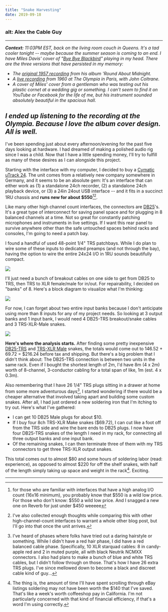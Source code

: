 ```yaml
---
title: "Snake Harvesting"
date: 2019-09-18
---
```


### alt: Alex the Cable Guy

-----
_**Context:** 11:03PM EST, back on the living room couch in Queens.  It's a tad cooler tonight -- maybe because the summer season is coming to an end. I have Miles Davis' cover of "[Bye Bye Blackbird](https://en.wikipedia.org/wiki/Bye_Bye_Blackbird)" playing in my head. There are the three versions that have persisted in my memory:_
- _The [original 1957 recording](https://www.youtube.com/watch?v=KV2lNHfSXBQ) from his album 'Round About Midnight._
- _A [live recording](https://www.youtube.com/watch?v=x6bz-hByzv4) from 1960 at The Olympia in Paris, with John Coltrane._
- _A cover of Miles' cover from a gentleman who was testing out his plastic cornet at a wedding gig or something. I can't seem to find it on YouTube or Facebook for the life of me, but his instrument sounded absolutely beautiful in the spacious hall._

_I ended up listening to the recording at the Olympia. Because I love the album cover design. All is well._  
-----

I've been spending just about every afternoon/evening for the past five days looking at hardware. I had dreamed of making a polished audio rig since I was a child. Now that I have a little spending money, I'll try to fulfill as many of these desires as I can alongside this project.

Starting with the interface with my computer, I decided to buy a [Cymatic uTrack 24](https://cymaticaudio.com/utrack24-productpage/). The unit comes from a relatively new company somewhere in Germany, and it seems to be an absolute gem: It's an interface that can either work as (1) a standalone 24ch recorder, (2) a standalone 24ch playback device, or (3) a 24in 24out USB interface -- and it fits in a succinct 1RU chassis and **runs new for about $550**[^1][^2].

Like many other high channel count interfaces, the connectors are [DB25](https://en.wikipedia.org/wiki/D-subminiature)'s. It's a great type of interconnect for saving panel space and for plugging in 8 balanced channels at a time. Not so great for constantly patching microphones and instruments in live settings. If I want this rear panel to survive anywhere other than the safe untouched spaces behind racks and consoles, I'm going to need a patch bay.

I found a handful of used 48-point 1/4" TRS patchbays. While I do plan to wire some of these inputs to dedicated preamps (and not through the bay), having the option to wire the entire 24x24 I/O in 1RU sounds beautifully compact.

<img src="//images.weserv.nl/?url=https://github.com/alextongue/live-project/blob/master/_posts/pics/samsonpatch.jpg?raw=true&w=800">

I'll just need a bunch of breakout cables on one side to get from DB25 to TRS, then TRS to XLR female/male for in/out. For repairability, I decided on "banks" of 8. Here's a block diagram to visualize what I'm thinking:

<img src="//images.weserv.nl/?url=https://github.com/alextongue/live-project/blob/master/_posts/pics/blockdiag.png?raw=true&w=800">

For now, I can forget about two entire input banks because I don't anticipate using more than 8 inputs for any of my project needs. So looking at 3 output banks and 1 input bank, I would need 4 DB25-TRS breakout/snake cables and 3 TRS-XLR-Male snakes.

<img src="//images.weserv.nl/?url=https://github.com/alextongue/live-project/blob/master/_posts/pics/blockdiag2.png?raw=true&w=800">

**Here's where the analysis starts.** After finding some pretty inexpensive [DB25-TRS](https://www.amazon.com/Hosa-DTP802-Snake-Cable-6-6Ft/dp/B001B2SA30) and [TRS-XLR Male](https://www.monoprice.com/product?c_id=301&cp_id=30110&cs_id=3011005&p_id=601296&seq=1&format=2) snakes, the totals would come out to 146.52 + 69.72 = $216.24 before tax and shipping. But there's a big problem that I didn't think about: The DB25-TRS connection is between two units in the same rack. Even if I bought the shortest length of 2m, I'd have 8m (4 x 2m) worth of 8-channel, 3-conductor cabling for a total span of like, 1m (est. 4 x 0.3m).

Also remembering that I have 26 1/4" TRS plugs sitting in a drawer at home from some more adventurous days[^3], I started wondering if there would be a cheaper alternative that involved taking apart and building some custom snakes. After all, I had just ordered a new soldering iron that I'm itching to try out. Here's what I've gathered:
- I can get 10 DB25 Male plugs for about $10.
- If I buy four 8ch TRS-XLR Make snakes ($69.72), I can cut like a foot off from the TRS side and wire the bare ends to DB25 plugs. I now have four DB25-TRS snakes of the length I need in my rack, for connecting all three output banks and one input bank.
- Of the remaining snakes, I can then terminate three of them with my TRS connectors to get three TRS-XLR output snakes.

This total comes out to almost $80 and some hours of soldering labor (read: experience), as opposed to almost $220 for off the shelf snakes, with half of the length simply taking up space and weight in the rack[^4]. Exciting.

-----

[^1]: for those who are familiar with interfaces that have a high analog I/O count (16x16 minimum), you probably know that $550 is a wild low price. For those who don't know: $550 a wild low price. And I snagged a new one on Reverb for just under $450 weeeee

[^2]: I've also collected enough thoughts while comparing this with other high-channel-count interfaces to warrant a whole other blog post, but I'll go into that once the unit arrives.

[^3]: I've heard of phases where folks have tried out a daring hairstyle or something. While I didn't have a red hair phase, I did have a red balanced cable phase. Specifically, 10 XLR starquad cables: 8 in candy-apple red and 2 in muted purple, all with black Neutrik NCMXX connectors. I also had plans to make a bunch of blue and white TRS cables, but I didn't follow through on those. That's how I have 26 extra TRS plugs. I've since mellowed down to become a black and discreet cable kind of guy...

[^4]: The thing is, the amount of time I'll have spent scrolling through eBay listings soldering may not have been worth the $140 that I've saved. That's like a week's worth coffeeshop pay in California. I'm not particularly concerned with that kind of financial efficiency, if that's a word I'm using correctly.
